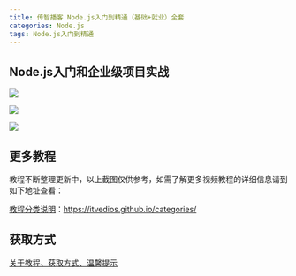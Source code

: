 ```yaml
---
title: 传智播客 Node.js入门到精通（基础+就业）全套
categories: Node.js
tags: Node.js入门到精通
---
```


## Node.js入门和企业级项目实战

![](http://oqn6ggw87.bkt.clouddn.com/Node.js入门和企业级项目实战1.png)

<!--more-->

![](http://oqn6ggw87.bkt.clouddn.com/Node.js入门和企业级项目实战2.png)

![](http://oqn6ggw87.bkt.clouddn.com/Node.js入门和企业级项目实战3.png)

## 更多教程

教程不断整理更新中，以上截图仅供参考，如需了解更多视频教程的详细信息请到如下地址查看：

[教程分类说明](https://itvedios.github.io/categories/)：<https://itvedios.github.io/categories/>

## 获取方式

[关于教程、获取方式、温馨提示](https://itvedios.github.io/about/)